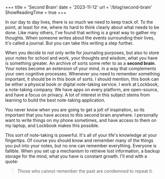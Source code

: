 +++
title = 'Second Brain'
date = '2023-11-12'
url = '/blog/second-brain'
ShowReadingTime = true
+++

In our day to day lives, there is so much we need to keep track of. To the point, at least for me, where its hard to think clearly about what needs to be done. Like many others, I've found that writing is a great way to gather my thoughts. When someone writes about the events surrounding their lives, it's called a journal. But you can take this writing a step further.

When you decide to not only write for journaling purposes, but also to store your notes for school and work, your thoughts and wisdom, what you have is something greater. An archive of sorts some refer to as a __second brain__. Your notes become an extension of your mind, in a way that complements your own cognitive processes. Whenever you need to remember something important, it should be in this book of sorts. I should mention, this book can be either a physical book or digital note-taking service. I work at Lockbook, a note-taking company. We have apps on every platform, are open-source, and have a focus on privacy. A lot of interest in this subject stems from learning to build the best note-taking application.

You never know when you are going to get a jolt of inspiration, so its important that you have access to this second brain anywhere. I personally want to write things on my phone sometimes, and have access to them on my laptop, and Lockbook makes this possible.

This sort of note-taking is powerful. It's all of your life's knowledge at your fingertips. Of course you should know and remember many of the things you put into your notes, but no one can remember everything. Everyone is fallible. When you set up a mechanism to retrieve lost information, a backup storage for the mind, what you have is constant growth. I'll end with a quote:

> Those who cannot remember the past are condemned to repeat it.
